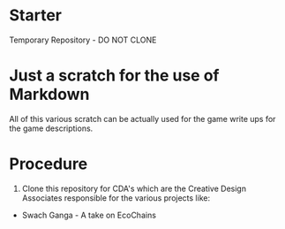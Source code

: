 # Starter
Temporary Repository - DO NOT CLONE

# Just a scratch for the use of Markdown
All of this various scratch can be actually used for the game write ups for the game descriptions. 

# Procedure
1. Clone this repository for CDA's which are the Creative Design Associates responsible for the 
various projects like:
* Swach Ganga - A take on EcoChains
